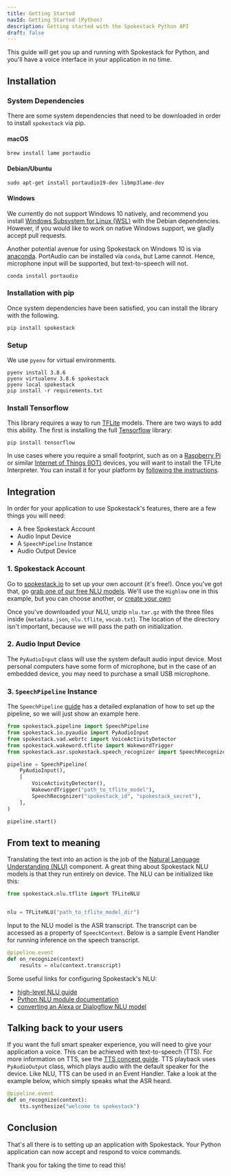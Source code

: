```yaml
---
title: Getting Started
navId: Getting Started (Python)
description: Getting started with the Spokestack Python API
draft: false
---
```


This guide will get you up and running with Spokestack for Python, and you'll have a voice interface in your application in no time.

## Installation

### System Dependencies

There are some system dependencies that need to be downloaded in order to install `spokestack` via pip.

#### macOS

```shell
brew install lame portaudio
```

#### Debian/Ubuntu

```shell
sudo apt-get install portaudio19-dev libmp3lame-dev
```

#### Windows

We currently do not support Windows 10 natively, and recommend you install [Windows Subsystem for Linux (WSL)](https://docs.microsoft.com/en-us/windows/wsl/install-win10) with the Debian dependencies. However, if you would like to work on native Windows support, we gladly accept pull requests.

Another potential avenue for using Spokestack on Windows 10 is via [anaconda](https://www.anaconda.com/). PortAudio can be installed via `conda`, but Lame cannot. Hence, microphone input will be supported, but text-to-speech will not.

```shell
conda install portaudio
```

### Installation with pip

Once system dependencies have been satisfied, you can install the library with the following.

```shell
pip install spokestack
```

### Setup

We use `pyenv` for virtual environments.

```shell
pyenv install 3.8.6
pyenv virtualenv 3.8.6 spokestack
pyenv local spokestack
pip install -r requirements.txt
```

### Install Tensorflow

This library requires a way to run [TFLite](https://www.tensorflow.org/lite) models. There are two ways to add this ability. The first is installing the full [Tensorflow](https://www.tensorflow.org/) library:

```shell
pip install tensorflow
```

In use cases where you require a small footprint, such as on a [Raspberry Pi](https://www.raspberrypi.org/) or similar [Internet of Things (IOT)](https://en.wikipedia.org/wiki/Internet_of_things) devices, you will want to install the TFLite Interpreter. You can install it for your platform by [following the instructions](https://www.tensorflow.org/lite/guide/python#install_just_the_tensorflow_lite_interpreter).

## Integration

In order for your application to use Spokestack's features, there are a few things you will need:

- A free Spokestack Account
- Audio Input Device
- A `SpeechPipeline` Instance
- Audio Output Device

### 1. Spokestack Account

Go to [spokestack.io](/create) to set up your own account (it's free!). Once you've got that, go [grab one of our free NLU models](/account/services/nlu). We'll use the `Highlow` one in this example, but you can choose another, or [create your own](/docs/concepts/nlu-training-data)

Once you've downloaded your NLU, unzip `nlu.tar.gz` with the three files inside (`metadata.json`, `nlu.tflite`, `vocab.txt`). The location of the directory isn't important, because we will pass the path on initialization.

### 2. Audio Input Device

The `PyAudioInput` class will use the system default audio input device. Most personal computers have some form of microphone, but in the case of an embedded device, you may need to purchase a small USB microphone.

### 3. `SpeechPipeline` Instance

The `SpeechPipeline` [guide](speech-pipeline) has a detailed explanation of how to set up the pipeline, so we will just show an example here.

```python
from spokestack.pipeline import SpeechPipeline
from spokestack.io.pyaudio import PyAudioInput
from spokestack.vad.webrtc import VoiceActivityDetector
from spokestack.wakeword.tflite import WakewordTrigger
from spokestack.asr.spokestack.speech_recognizer import SpeechRecognizer

pipeline = SpeechPipeline(
    PyAudioInput(),
    [
        VoiceActivityDetector(),
        WakewordTrigger("path_to_tflite_model"),
        SpeechRecognizer("spokestack_id", "spokestack_secret"),
    ],
)

pipeline.start()
```

## From text to meaning

Translating the text into an action is the job of the [Natural Language Understanding (NLU)](/docs/concepts/nlu) component. A great thing about Spokestack NLU models is that they run entirely on device. The NLU can be initialized like this:

```python
from spokestack.nlu.tflite import TFLiteNLU


nlu = TFLiteNLU("path_to_tflite_model_dir")
```

Input to the NLU model is the ASR transcript. The transcript can be accessed as a property of `SpeechContext`. Below is a sample Event Handler for running inference on the speech transcript.

```python
@pipeline.event
def on_recognize(context)
    results = nlu(context.transcript)
```

Some useful links for configuring Spokestack's NLU:

- [high-level NLU guide](/docs/concepts/nlu)
- [Python NLU module documentation](nlu)
- [converting an Alexa or Dialogflow NLU model](/docs/concepts/export)

## Talking back to your users

If you want the full smart speaker experience, you will need to give your application a voice. This can be achieved with text-to-speech (TTS). For more information on TTS, see the [TTS concept guide](/docs/concepts/tts). TTS playback uses `PyAudioOutput` class, which plays audio with the default speaker for the device. Like NLU, TTS can be used in an Event Handler. Take a look at the example below, which simply speaks what the ASR heard.

```python
@pipeline.event
def on_recognize(context):
    tts.synthesize("welcome to spokestack")
```

## Conclusion

That's all there is to setting up an application with Spokestack. Your Python application can now accept and respond to voice commands.

Thank you for taking the time to read this!
